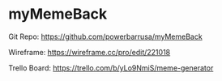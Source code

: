 # myMemeBack

Git Repo: https://github.com/powerbarrusa/myMemeBack

Wireframe: https://wireframe.cc/pro/edit/221018

Trello Board: https://trello.com/b/yLo9NmiS/meme-generator

